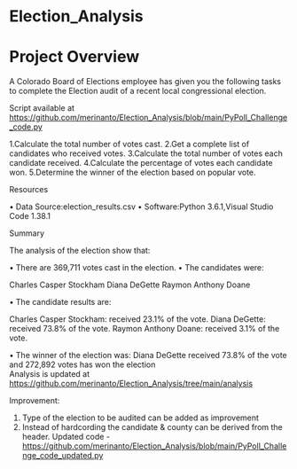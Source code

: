 # Election_Analysis

# Project Overview

A Colorado Board of Elections employee has given you the following tasks to complete the
Election audit of a recent local congressional election.

Script available at https://github.com/merinanto/Election_Analysis/blob/main/PyPoll_Challenge_code.py

1.Calculate the total number of votes cast.
2.Get a complete list of candidates who received votes.
3.Calculate the total number of votes each candidate received.
4.Calculate the percentage of votes each candidate won.
5.Determine the winner of the election based on popular vote.

Resources
 
•	Data Source:election_results.csv
•	Software:Python 3.6.1,Visual Studio Code 1.38.1

Summary

The analysis of the election show that:

•	There are  369,711 votes cast in the election.
•	The candidates were:
    
  Charles Casper Stockham
  Diana DeGette
  Raymon Anthony Doane
      
•	The candidate results are:

   Charles Casper Stockham: received 23.1% of the vote.
   Diana DeGette: received 73.8% of the vote.
   Raymon Anthony Doane: received 3.1% of the vote.
  
 • The winner of the election was: 
        Diana DeGette received 73.8% of the vote  and 272,892 votes has won the election    
Analysis is updated at https://github.com/merinanto/Election_Analysis/tree/main/analysis

Improvement:
1. Type of the election to be audited can be added as improvement
2. Instead of hardcording the candidate & county can be derived from the header.
Updated code -https://github.com/merinanto/Election_Analysis/blob/main/PyPoll_Challenge_code_updated.py
	
               


		
             







